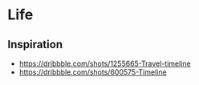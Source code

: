 # Life

## Inspiration

* https://dribbble.com/shots/1255665-Travel-timeline
* https://dribbble.com/shots/600575-Timeline
